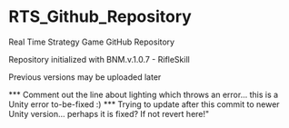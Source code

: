# RTS_Github_Repository
 Real Time Strategy Game GitHub Repository
 
 
Repository initialized with BNM.v.1.0.7 - RifleSkill

Previous versions may be uploaded later

*** Comment out the line about lighting which throws an error... this is a Unity error to-be-fixed :)
*** Trying to update after this commit to newer Unity version... perhaps it is fixed? If not revert here!"
